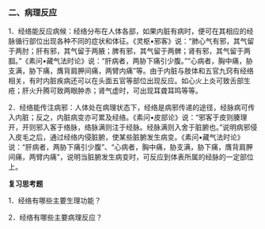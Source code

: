 ### 二、病理反应

1．经络能反应病候：经络分布在人体各部，如果内脏有病时，便可在其相应的经脉循行部位出现各种不同的症状和体征。《灵枢•邪客》说：“肺心气有邪，其气留于两肘；肝有邪，其气留于两腋；脾有邪，其气留于两髀；肾有邪，其气留于两腘。”《素问•藏气法时论》说：“肝病者，两胁下痛引少腹。”“心病者，胸中痛，胁支满，胁下痛，膺背肩胛间痛，两臂内痛”等。由于内脏与肢体和五官九窍有经络相关，有时内脏疾病还可以在头面五官等部位出现反应。如心火上炎可致舌部生疮；肝火升腾可致两眼肿赤；肾气虚时，可出现耳聋耳鸣等等。

2．经络能传注病邪：人体处在病理状态下，经络是病邪传递的途径，经脉病可传入内脏；反之，内脏病变亦可累及经络。《素问•皮部论》说：“邪客于皮则腠理开，开则邪入客于络脉，络脉满则注于经脉。经脉满则入舍于脏腑也。”说明病邪侵入皮毛之后，通过经络内侵脏腑，使某些脏腑发生病变。《素问•藏气法时论》说：“肝病者，两胁下痛引少腹”、“心病者，胸中痛，胁支满，胁下痛，膺背肩胛间痛，两臂内痛”，说明当脏腑发生病变时，可反应到体表所属的经脉的一定部位上。

**复习思考题**

1．经络有哪些主要生理功能？

2．经络有哪些主要病理反应？


